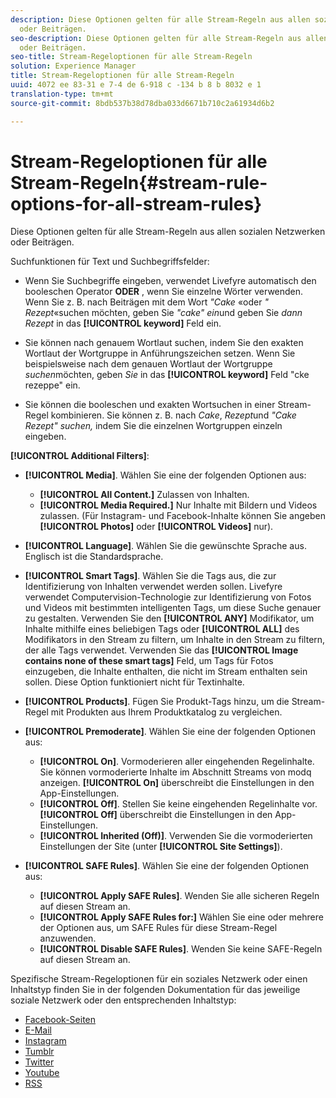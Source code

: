 ```yaml
---
description: Diese Optionen gelten für alle Stream-Regeln aus allen sozialen Netzwerken
  oder Beiträgen.
seo-description: Diese Optionen gelten für alle Stream-Regeln aus allen sozialen Netzwerken
  oder Beiträgen.
seo-title: Stream-Regeloptionen für alle Stream-Regeln
solution: Experience Manager
title: Stream-Regeloptionen für alle Stream-Regeln
uuid: 4072 ee 83-31 e 7-4 de 6-918 c -134 b 8 b 8032 e 1
translation-type: tm+mt
source-git-commit: 8bdb537b38d78dba033d6671b710c2a61934d6b2

---
```



# Stream-Regeloptionen für alle Stream-Regeln{#stream-rule-options-for-all-stream-rules}

Diese Optionen gelten für alle Stream-Regeln aus allen sozialen Netzwerken oder Beiträgen.

Suchfunktionen für Text und Suchbegriffsfelder:

* Wenn Sie Suchbegriffe eingeben, verwendet Livefyre automatisch den booleschen Operator **ODER** , wenn Sie einzelne Wörter verwenden. Wenn Sie z. B. nach Beiträgen mit dem Wort *"Cake* «oder *" Rezept*«suchen möchten, geben Sie *"cake" ein*und geben Sie *dann Rezept* in das **[!UICONTROL keyword]** Feld ein.

* Sie können nach genauem Wortlaut suchen, indem Sie den exakten Wortlaut der Wortgruppe in Anführungszeichen setzen. Wenn Sie beispielsweise nach dem genauen Wortlaut der Wortgruppe *suchen*möchten, geben *Sie* in das **[!UICONTROL keyword]** Feld "cke rezeppe" ein.

* Sie können die booleschen und exakten Wortsuchen in einer Stream-Regel kombinieren. Sie können z. B. nach *Cake*, *Rezept*und *"Cake Rezept" suchen,* indem Sie die einzelnen Wortgruppen einzeln eingeben.

**[!UICONTROL Additional Filters]**:

* **[!UICONTROL Media]**. Wählen Sie eine der folgenden Optionen aus:

   * **[!UICONTROL All Content.]** Zulassen von Inhalten.
   * **[!UICONTROL Media Required.]** Nur Inhalte mit Bildern und Videos zulassen. (Für Instagram- und Facebook-Inhalte können Sie angeben **[!UICONTROL Photos]** oder **[!UICONTROL Videos]** nur).

* **[!UICONTROL Language]**. Wählen Sie die gewünschte Sprache aus. Englisch ist die Standardsprache.
* **[!UICONTROL Smart Tags]**. Wählen Sie die Tags aus, die zur Identifizierung von Inhalten verwendet werden sollen. Livefyre verwendet Computervision-Technologie zur Identifizierung von Fotos und Videos mit bestimmten intelligenten Tags, um diese Suche genauer zu gestalten. Verwenden Sie den **[!UICONTROL ANY]** Modifikator, um Inhalte mithilfe eines beliebigen Tags oder **[!UICONTROL ALL]** des Modifikators in den Stream zu filtern, um Inhalte in den Stream zu filtern, der alle Tags verwendet. Verwenden Sie das **[!UICONTROL Image contains none of these smart tags]** Feld, um Tags für Fotos einzugeben, die Inhalte enthalten, die nicht im Stream enthalten sein sollen. Diese Option funktioniert nicht für Textinhalte.

* **[!UICONTROL Products]**. Fügen Sie Produkt-Tags hinzu, um die Stream-Regel mit Produkten aus Ihrem Produktkatalog zu vergleichen.
* **[!UICONTROL Premoderate]**. Wählen Sie eine der folgenden Optionen aus:

   * **[!UICONTROL On]**. Vormoderieren aller eingehenden Regelinhalte. Sie können vormoderierte Inhalte im Abschnitt Streams von modq anzeigen. **[!UICONTROL On]** überschreibt die Einstellungen in den App-Einstellungen.
   * **[!UICONTROL Off]**. Stellen Sie keine eingehenden Regelinhalte vor. **[!UICONTROL Off]** überschreibt die Einstellungen in den App-Einstellungen.
   * **[!UICONTROL Inherited (Off)]**. Verwenden Sie die vormoderierten Einstellungen der Site (unter **[!UICONTROL Site Settings]**).

* **[!UICONTROL SAFE Rules]**. Wählen Sie eine der folgenden Optionen aus:
   * **[!UICONTROL Apply SAFE Rules]**. Wenden Sie alle sicheren Regeln auf diesen Stream an.
   * **[!UICONTROL Apply SAFE Rules for:]** Wählen Sie eine oder mehrere der Optionen aus, um SAFE Rules für diese Stream-Regel anzuwenden.
   * **[!UICONTROL Disable SAFE Rules]**. Wenden Sie keine SAFE-Regeln auf diesen Stream an.

Spezifische Stream-Regeloptionen für ein soziales Netzwerk oder einen Inhaltstyp finden Sie in der folgenden Dokumentation für das jeweilige soziale Netzwerk oder den entsprechenden Inhaltstyp:

* [Facebook-Seiten](../c-streams/c-facebook-page-rules.md#c_facebook_page_rules)
* [E-Mail](../c-streams/c-email-rules.md#c_email_rules)
* [Instagram](../c-streams/c-instagram-rules.md#c_instagram_rules)
* [Tumblr](../c-streams/c-tumblr-rules.md#c_tumblr_rules)
* [Twitter](../c-streams/c-twitter-rules.md#c_twitter_rules)
* [Youtube](../c-streams/c-youtube-rules/c-youtube-rules.md#c_youtube_rules)
* [RSS](../c-streams/c-rss-rules-streams.md#c_rss_rules_streams)
